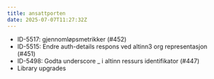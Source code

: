 ```yaml
---
title: ansattporten
date: 2025-07-07T11:27:32Z
---
```

- ID-5517: gjennomløpsmetrikker (#452)
- ID-5515: Endre auth-details respons ved altinn3 org representasjon (#451)
- ID-5498: Godta underscore _ i altinn ressurs identifikator (#447)
- Library upgrades

